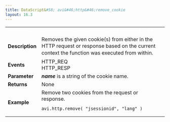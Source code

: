 ```yaml
---
title: DataScript&#58; avi&#46;http&#46;remove_cookie
layout: 16.3
---
```

<table class="table table-hover table table-bordered table-hover">  
<tbody>       
<tr>   
<td><span style="color: white; font-size: medium;"><strong>Function</strong></span></td>
<td><span style="color: white;"><b>avi.http.remove_cookie( name1, [name2, ...] )</b></span></td>
</tr>
<tr>   
<td><span style="font-size: medium;"><strong>Description</strong></span></td>
<td><span style="font-weight: 400;">Removes the given cookie(s) from either in the HTTP request or response based on the <span style="font-family: inherit; font-size: inherit; line-height: 1.42857;">current context the function was executed from within.</span></span></td>
</tr>
<tr>   
<td><span style="font-size: medium;"><strong>Events</strong></span></td>
<td>HTTP_REQ<br> HTTP_RESP</td>
</tr>
<tr>   
<td><span style="font-size: medium;"><strong>Parameter</strong></span></td>
<td><strong><em>name</em></strong> is a string of the cookie name.</td>
</tr>
<tr>   
<td><span style="font-size: medium;"><strong>Returns</strong></span></td>
<td>None</td>
</tr>
<tr>   
<td><span style="font-size: medium;"><strong>Example</strong></span></td>
<td>Remove two cookies from the request or response.<br> 
<!-- Crayon Syntax Highlighter v2.7.1 --> <pre><code class="language-lua">avi.http.remove( "jsessionid", "lang" )</code></pre> 
<!-- [Format Time: 0.0008 seconds] --></td>
</tr>
</tbody>
</table> 